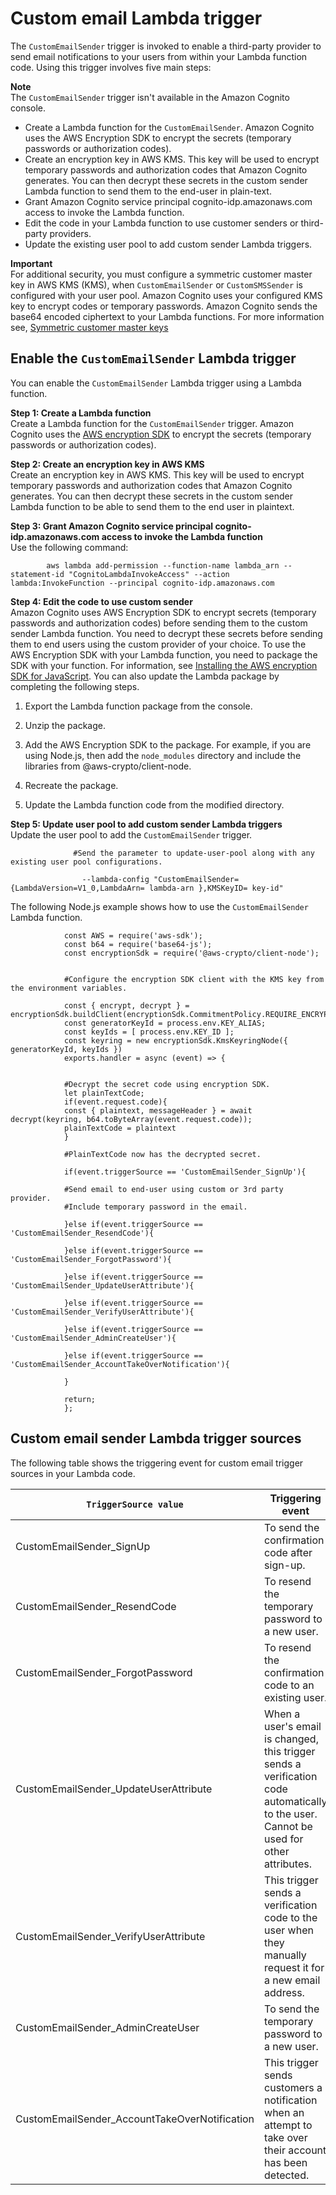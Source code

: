 # Custom email Lambda trigger<a name="user-pool-lambda-custom-email-sender"></a>

The `CustomEmailSender` trigger is invoked to enable a third\-party provider to send email notifications to your users from within your Lambda function code\. Using this trigger involves five main steps:

**Note**  
The `CustomEmailSender` trigger isn't available in the Amazon Cognito console\.
+ Create a Lambda function for the `CustomEmailSender`\. Amazon Cognito uses the AWS Encryption SDK to encrypt the secrets \(temporary passwords or authorization codes\)\.
+ Create an encryption key in AWS KMS\. This key will be used to encrypt temporary passwords and authorization codes that Amazon Cognito generates\. You can then decrypt these secrets in the custom sender Lambda function to send them to the end\-user in plain\-text\.
+ Grant Amazon Cognito service principal cognito\-idp\.amazonaws\.com access to invoke the Lambda function\.
+ Edit the code in your Lambda function to use customer senders or third\-party providers\.
+ Update the existing user pool to add custom sender Lambda triggers\.

**Important**  
For additional security, you must configure a symmetric customer master key in AWS KMS \(KMS\), when `CustomEmailSender` or `CustomSMSSender` is configured with your user pool\. Amazon Cognito uses your configured KMS key to encrypt codes or temporary passwords\. Amazon Cognito sends the base64 encoded ciphertext to your Lambda functions\. For more information see, [Symmetric customer master keys](/kms/latest/developerguide/symm-asymm-concepts.html#symmetric-cmks)

## Enable the `CustomEmailSender` Lambda trigger<a name="enable-custom-email-sender-lambda-trigger"></a>

You can enable the `CustomEmailSender` Lambda trigger using a Lambda function\.

**Step 1: Create a Lambda function**  
Create a Lambda function for the `CustomEmailSender` trigger\. Amazon Cognito uses the [AWS encryption SDK](https://docs.aws.amazon.com/encryption-sdk/latest/developer-guide/introduction.html) to encrypt the secrets \(temporary passwords or authorization codes\)\.

**Step 2: Create an encryption key in AWS KMS**  
Create an encryption key in AWS KMS\. This key will be used to encrypt temporary passwords and authorization codes that Amazon Cognito generates\. You can then decrypt these secrets in the custom sender Lambda function to be able to send them to the end user in plaintext\.

**Step 3: Grant Amazon Cognito service principal cognito\-idp\.amazonaws\.com access to invoke the Lambda function**  
Use the following command:

```
        aws lambda add-permission --function-name lambda_arn --statement-id "CognitoLambdaInvokeAccess" --action lambda:InvokeFunction --principal cognito-idp.amazonaws.com
```

**Step 4: Edit the code to use custom sender**  
Amazon Cognito uses AWS Encryption SDK to encrypt secrets \(temporary passwords and authorization codes\) before sending them to the custom sender Lambda function\. You need to decrypt these secrets before sending them to end users using the custom provider of your choice\. To use the AWS Encryption SDK with your Lambda function, you need to package the SDK with your function\. For information, see [Installing the AWS encryption SDK for JavaScript](encryption-sdk/latest/developer-guide/javascript-installation.html)\. You can also update the Lambda package by completing the following steps\.

1. Export the Lambda function package from the console\.

1. Unzip the package\.

1. Add the AWS Encryption SDK to the package\. For example, if you are using Node\.js, then add the `node_modules` directory and include the libraries from @aws\-crypto/client\-node\.

1. Recreate the package\.

1. Update the Lambda function code from the modified directory\.

**Step 5: Update user pool to add custom sender Lambda triggers**  
Update the user pool to add the `CustomEmailSender` trigger\.

```
              #Send the parameter to update-user-pool along with any existing user pool configurations.
              
                --lambda-config "CustomEmailSender={LambdaVersion=V1_0,LambdaArn= lambda-arn },KMSKeyID= key-id"
```

The following Node\.js example shows how to use the `CustomEmailSender` Lambda function\.

```
            const AWS = require('aws-sdk');
            const b64 = require('base64-js');
            const encryptionSdk = require('@aws-crypto/client-node');
            
            
            #Configure the encryption SDK client with the KMS key from the environment variables.
            
            const { encrypt, decrypt } = encryptionSdk.buildClient(encryptionSdk.CommitmentPolicy.REQUIRE_ENCRYPT_ALLOW_DECRYPT);
            const generatorKeyId = process.env.KEY_ALIAS;
            const keyIds = [ process.env.KEY_ID ];
            const keyring = new encryptionSdk.KmsKeyringNode({ generatorKeyId, keyIds })
            exports.handler = async (event) => {

            
            #Decrypt the secret code using encryption SDK.
            let plainTextCode;
            if(event.request.code){
            const { plaintext, messageHeader } = await decrypt(keyring, b64.toByteArray(event.request.code));
            plainTextCode = plaintext
            }

            #PlainTextCode now has the decrypted secret.
            
            if(event.triggerSource == 'CustomEmailSender_SignUp'){
            
            #Send email to end-user using custom or 3rd party provider.
            #Include temporary password in the email.
            
            }else if(event.triggerSource == 'CustomEmailSender_ResendCode'){
            
            }else if(event.triggerSource == 'CustomEmailSender_ForgotPassword'){
            
            }else if(event.triggerSource == 'CustomEmailSender_UpdateUserAttribute'){
            
            }else if(event.triggerSource == 'CustomEmailSender_VerifyUserAttribute'){
            
            }else if(event.triggerSource == 'CustomEmailSender_AdminCreateUser'){
            
            }else if(event.triggerSource == 'CustomEmailSender_AccountTakeOverNotification'){
            
            }
            
            return;
            };
```

## Custom email sender Lambda trigger sources<a name="trigger-source"></a>

The following table shows the triggering event for custom email trigger sources in your Lambda code\.


| `TriggerSource value` | Triggering event | 
| --- | --- | 
| CustomEmailSender\_SignUp | To send the confirmation code after sign\-up\. | 
| CustomEmailSender\_ResendCode | To resend the temporary password to a new user\. | 
| CustomEmailSender\_ForgotPassword | To resend the confirmation code to an existing user\. | 
| CustomEmailSender\_UpdateUserAttribute | When a user's email is changed, this trigger sends a verification code automatically to the user\. Cannot be used for other attributes\. | 
| CustomEmailSender\_VerifyUserAttribute | This trigger sends a verification code to the user when they manually request it for a new email address\. | 
| CustomEmailSender\_AdminCreateUser | To send the temporary password to a new user\. | 
| CustomEmailSender\_AccountTakeOverNotification | This trigger sends customers a notification when an attempt to take over their account has been detected\. | 